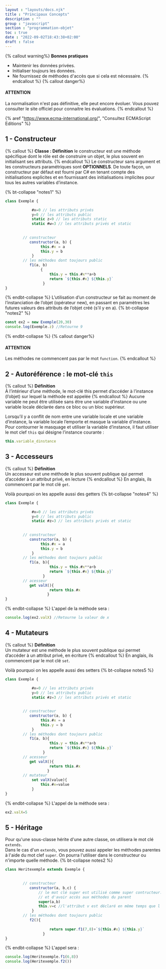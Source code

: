 ```yaml
---
layout : "layouts/docs.njk"
title : "Principaux Concepts"
description : ""
group : "javascript"
section : "programmation-objet"
toc : true
date : "2022-09-02T18:43:38+02:00"
draft : false
---
```

{% callout warning%}
**Bonnes pratiques**  
- Maintenir les données privées.
- Initialiser toujours les données.
- Ne fournissez de méthodes d'accès que si cela est nécessaire.
{% endcallout %}
  {% callout danger%}
#### **ATTENTION**
La normalisation n'est pas définitive, elle peut encore évoluer. Vous pouvez consulter le site officiel pour connaitre 
les évaluations.
{% endcallout %}

{% aref "https://www.ecma-international.org/", "Consultez ECMAScript Editions" %}
## 1 - Constructeur
{% callout %}
**Classe : Définition**
le constructeur est une méthode spécifique dont le rôle est de construire un objet, le plus souvent en initialisant ses attributs.
{% endcallout %}
Le constructeur sans argument et les constructeurs paramétriques sont **OPTIONNELS**. De toute façon, un constructeur par défaut est fourni par C# en tenant compte des initialisations explicites et en fournissant des initialisations implicites pour tous les autres variables d’instance.

{% bt-collapse "notes1" %}
```javascript
class Exemple {

            #x=0 // les attributs privés
            y=0 // les attributs public
            static z=9 // les attributs static
            static #w=3 // les attributs privés et static
            
        
        // constructeur
           constructor(a, b) {
                this.#x = a
                this.y = b
            }
        // les méthodes dont toujours public
           f1(a, b)
                {
                    this.y = this.#x**a+b
                    return `${this.#x} ${this.y}`
                 }
}
```
{% endbt-collapse %}
L’utilisation d’un constructeur se fait au moment de l’instanciation de l’objet (opérateur new), en passant en 
paramètres les futures valeurs des attributs de l’objet créé (s’il y en a).
{% bt-collapse "notes2" %}

```javascript
const ex2 = new Exemple(20,30)
console.log(Exemple.z) //Retourne 9
```
{% endbt-collapse  %}
{% callout danger%}
#### **ATTENTION**
Les méthodes ne commencent pas par le mot `function`.
{% endcallout %}
## 2 - Autoréférence : le mot-clé `this`
{% callout %}
**Définition**  
À l’intérieur d’une méthode, le mot-clé this permet d’accéder à l’instance (l’objet) sur lequel la méthode est appelée
{% endcallout %}
Aucune variable ne peut être utilisée sans être une variable d’instance ou une variable locale déclarée dans ce bloc ou un bloc supérieur.

Lorsqu’il y a conflit de nom entre une variable locale et une variable d’instance, la variable locale l’emporte et 
masque la variable d’instance. Pour contourner le masquage et utiliser la variable d’instance, il faut utiliser le mot 
clef `this` qui désigne l’instance courante :
```javascript
this.variable_dinstance
```

## 3 - Accesseurs
{% callout %}
**Définition**  
Un accesseur est une méthode le plus souvent publique qui permet d’accéder à un attribut privé, en lecture
{% endcallout %}
En anglais, ils commencent par le mot clé `get`.

Voilà pourquoi on les appelle aussi des getters
{% bt-collapse "notes4" %}
```javascript
class Exemple {

            #x=0 // les attributs privés
            y=0 // les attributs public
            static #z=3 // les attributs privés et static
            
        
        // constructeur
           constructor(a, b) {
                this.#x = a
                this.y = b
            }
        // les méthodes dont toujours public
           f1(a, b){
                    this.y = this.#x**a+b
                    return `${this.#x} ${this.y}`
                 }
        // acesseur
           get valX(){
                    return this.#x
                   }
}
```
{% endbt-collapse %}
L'appel de la méthode sera :
```javascript
console.log(ex2.valX) //Retourne la valeur de x
```
## 4 - Mutateurs
{% callout %}
**Définition**  
Un mutateur est une méthode le plus souvent publique qui permet d’accéder à un attribut privé, en écriture
{% endcallout %}
En anglais, ils commencent par le mot clé `set`.

Voilà pourquoi on les appelle aussi des setters
{% bt-collapse notes5 %}
```javascript
class Exemple {

            #x=0 // les attributs privés
            y=0 // les attributs public
            static #z=3 // les attributs privés et static
            
        
        // constructeur
           constructor(a, b) {
                this.#x = a
                this.y = b
            }
        // les méthodes dont toujours public
           f1(a, b){
                    this.y = this.#x**a+b
                    return `${this.#x} ${this.y}`
                 }
        // acesseur
           get valX(){
                    return this.#x
                   }
        // mutateur
            set valX(value){
                this.#x=value
            }           
}
```
{% endbt-collapse  %}
L'appel de la méthode sera :
```javascript
ex2.valX=5 
```
## 5 - Héritage
Pour qu'une sous-classe hérite d'une autre classe, on utilisera le mot clé `extends`.  
Dans le cas d'un `extends`, vous pouvez aussi appeler les méthodes parentes à l'aide du mot clef `super`. On pourra 
l'utiliser dans le constructeur ou n'importe quelle méthode.
{% bt-collapse notes2 %}
```javascript
class Heritexemple extends Exemple {
          
        
        // constructeur
           constructor(a, b,c) {
               // le mot clé super est utilisé comme super contructeur. Il permet d'appeler
               // et d'avoir accès aux méthodes du parent
               super(a,b)
               this.v=c //l'attribut v est déclaré en même temps que l'affectation 
            }
        // les méthodes dont toujours public
           f2(){
                   
                    return super.f1(7,8)+`${this.#x} ${this.y}`
                 }          
}
```
{% endbt-collapse  %}
L'appel sera :
```javascript
console.log(Heritexemple.f1(6,8))
console.log(Heritexemple.f2())
```